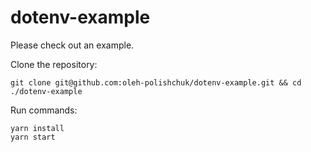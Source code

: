 # dotenv-example

Please check out an example.

Clone the repository:
```
git clone git@github.com:oleh-polishchuk/dotenv-example.git && cd ./dotenv-example
```

Run commands:
```
yarn install
yarn start
```